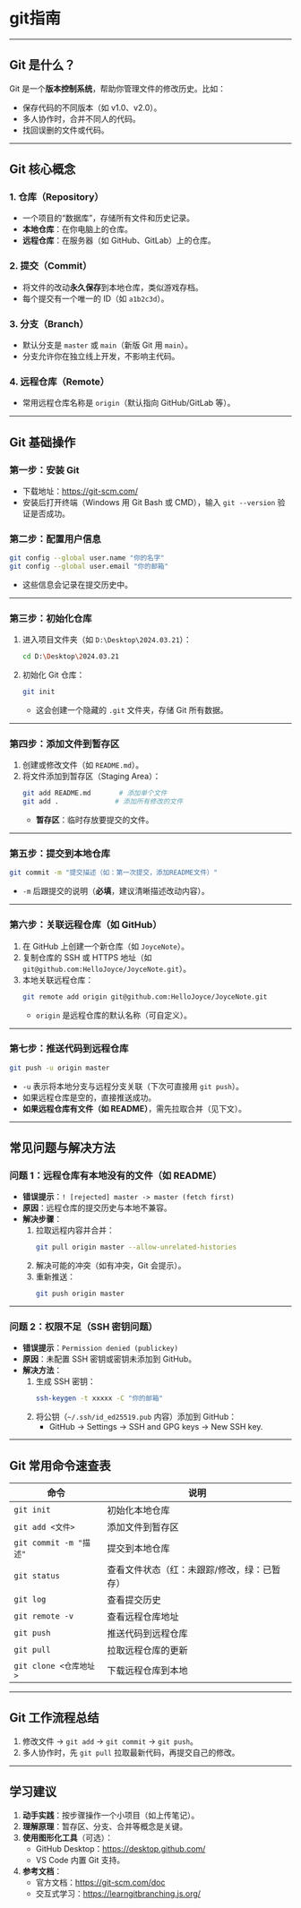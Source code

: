 # git指南

---

## **Git 是什么？**
Git 是一个**版本控制系统**，帮助你管理文件的修改历史。比如：
- 保存代码的不同版本（如 v1.0、v2.0）。
- 多人协作时，合并不同人的代码。
- 找回误删的文件或代码。

---

## **Git 核心概念**
### 1. **仓库（Repository）**
- 一个项目的“数据库”，存储所有文件和历史记录。
- **本地仓库**：在你电脑上的仓库。
- **远程仓库**：在服务器（如 GitHub、GitLab）上的仓库。

### 2. **提交（Commit）**
- 将文件的改动**永久保存**到本地仓库，类似游戏存档。
- 每个提交有一个唯一的 ID（如 `a1b2c3d`）。

### 3. **分支（Branch）**
- 默认分支是 `master` 或 `main`（新版 Git 用 `main`）。
- 分支允许你在独立线上开发，不影响主代码。

### 4. **远程仓库（Remote）**
- 常用远程仓库名称是 `origin`（默认指向 GitHub/GitLab 等）。

---

## **Git 基础操作**
### 第一步：安装 Git
- 下载地址：https://git-scm.com/
- 安装后打开终端（Windows 用 Git Bash 或 CMD），输入 `git --version` 验证是否成功。

### 第二步：配置用户信息
```bash
git config --global user.name "你的名字"
git config --global user.email "你的邮箱"
```
- 这些信息会记录在提交历史中。

---

### 第三步：初始化仓库
1. 进入项目文件夹（如 `D:\Desktop\2024.03.21`）：
   ```bash
   cd D:\Desktop\2024.03.21
   ```

2. 初始化 Git 仓库：
   ```bash
   git init
   ```
   - 这会创建一个隐藏的 `.git` 文件夹，存储 Git 所有数据。

---

### 第四步：添加文件到暂存区
1. 创建或修改文件（如 `README.md`）。
2. 将文件添加到暂存区（Staging Area）：
   ```bash
   git add README.md       # 添加单个文件
   git add .              # 添加所有修改的文件
   ```
   - **暂存区**：临时存放要提交的文件。

---

### 第五步：提交到本地仓库
```bash
git commit -m "提交描述（如：第一次提交，添加README文件）"
```
- `-m` 后跟提交的说明（**必填**，建议清晰描述改动内容）。

---

### 第六步：关联远程仓库（如 GitHub）
1. 在 GitHub 上创建一个新仓库（如 `JoyceNote`）。
2. 复制仓库的 SSH 或 HTTPS 地址（如 `git@github.com:HelloJoyce/JoyceNote.git`）。
3. 本地关联远程仓库：
   ```bash
   git remote add origin git@github.com:HelloJoyce/JoyceNote.git
   ```
   - `origin` 是远程仓库的默认名称（可自定义）。

---

### 第七步：推送代码到远程仓库
```bash
git push -u origin master
```
- `-u` 表示将本地分支与远程分支关联（下次可直接用 `git push`）。
- 如果远程仓库是空的，直接推送成功。
- **如果远程仓库有文件（如 README）**，需先拉取合并（见下文）。

---

## **常见问题与解决方法**
### 问题 1：远程仓库有本地没有的文件（如 README）
- **错误提示**：`! [rejected] master -> master (fetch first)`
- **原因**：远程仓库的提交历史与本地不兼容。
- **解决步骤**：
  1. 拉取远程内容并合并：
     ```bash
     git pull origin master --allow-unrelated-histories
     ```
  2. 解决可能的冲突（如有冲突，Git 会提示）。
  3. 重新推送：
     ```bash
     git push origin master
     ```

---

### 问题 2：权限不足（SSH 密钥问题）
- **错误提示**：`Permission denied (publickey)`
- **原因**：未配置 SSH 密钥或密钥未添加到 GitHub。
- **解决方法**：
  1. 生成 SSH 密钥：
     ```bash
     ssh-keygen -t xxxxx -C "你的邮箱"
     ```
  2. 将公钥（`~/.ssh/id_ed25519.pub` 内容）添加到 GitHub：
     - GitHub → Settings → SSH and GPG keys → New SSH key.

---

## **Git 常用命令速查表**
| 命令                   | 说明                                        |
| ---------------------- | ------------------------------------------- |
| `git init`             | 初始化本地仓库                              |
| `git add <文件>`       | 添加文件到暂存区                            |
| `git commit -m "描述"` | 提交到本地仓库                              |
| `git status`           | 查看文件状态（红：未跟踪/修改，绿：已暂存） |
| `git log`              | 查看提交历史                                |
| `git remote -v`        | 查看远程仓库地址                            |
| `git push`             | 推送代码到远程仓库                          |
| `git pull`             | 拉取远程仓库的更新                          |
| `git clone <仓库地址>` | 下载远程仓库到本地                          |

---

## **Git 工作流程总结**
1. 修改文件 → `git add` → `git commit` → `git push`。
2. 多人协作时，先 `git pull` 拉取最新代码，再提交自己的修改。

---

## **学习建议**
1. **动手实践**：按步骤操作一个小项目（如上传笔记）。
2. **理解原理**：暂存区、分支、合并等概念是关键。
3. **使用图形化工具**（可选）：
   - GitHub Desktop：https://desktop.github.com/
   - VS Code 内置 Git 支持。
4. **参考文档**：
   - 官方文档：https://git-scm.com/doc
   - 交互式学习：https://learngitbranching.js.org/

